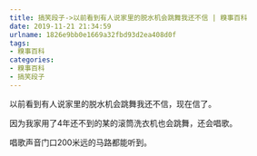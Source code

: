 ```yaml
---
title: 搞笑段子->以前看到有人说家里的脱水机会跳舞我还不信 | 糗事百科
date: 2019-11-21 21:34:59
urlname: 1826e9bb0e1669a32fbd93d2ea408d0f
tags: 
- 糗事百科
categories:
- 糗事百科
- 搞笑段子
---
```

以前看到有人说家里的脱水机会跳舞我还不信，现在信了。

因为我家用了4年还不到的某的滚筒洗衣机也会跳舞，还会唱歌。

唱歌声音门口200米远的马路都能听到。


